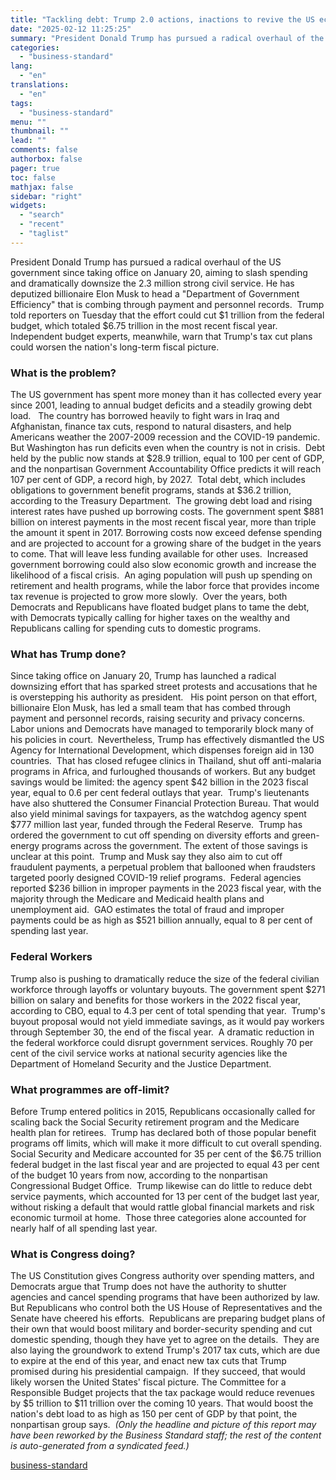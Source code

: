 ```yaml
---
title: "Tackling debt: Trump 2.0 actions, inactions to revive the US economy"
date: "2025-02-12 11:25:25"
summary: "President Donald Trump has pursued a radical overhaul of the US government since taking office on January 20, aiming to slash spending and dramatically downsize the 2.3 million strong civil service. He has deputized billionaire Elon Musk to head a \"Department of Government Efficiency\" that is combing through payment and..."
categories:
  - "business-standard"
lang:
  - "en"
translations:
  - "en"
tags:
  - "business-standard"
menu: ""
thumbnail: ""
lead: ""
comments: false
authorbox: false
pager: true
toc: false
mathjax: false
sidebar: "right"
widgets:
  - "search"
  - "recent"
  - "taglist"
---
```


President Donald Trump has pursued a radical overhaul of the US government since taking office on January 20, aiming to slash spending and dramatically downsize the 2.3 million strong civil service. He has deputized billionaire Elon Musk to head a "Department of Government Efficiency" that is combing through payment and personnel records. 
Trump told reporters on Tuesday that the effort could cut $1 trillion from the federal budget, which totaled $6.75 trillion in the most recent fiscal year. 
Independent budget experts, meanwhile, warn that Trump's tax cut plans could worsen the nation's long-term fiscal picture.
### What is the problem?

The US government has spent more money than it has collected every year since 2001, leading to annual budget deficits and a steadily growing debt load.  
The country has borrowed heavily to fight wars in Iraq and Afghanistan, finance tax cuts, respond to natural disasters, and help Americans weather the 2007-2009 recession and the COVID-19 pandemic. But Washington has run deficits even when the country is not in crisis. 
Debt held by the public now stands at $28.9 trillion, equal to 100 per cent of GDP, and the nonpartisan Government Accountability Office predicts it will reach 107 per cent of GDP, a record high, by 2027. 
Total debt, which includes obligations to government benefit programs, stands at $36.2 trillion, according to the Treasury Department. 
The growing debt load and rising interest rates have pushed up borrowing costs. The government spent $881 billion on interest payments in the most recent fiscal year, more than triple the amount it spent in 2017. Borrowing costs now exceed defense spending and are projected to account for a growing share of the budget in the years to come. That will leave less funding available for other uses. 
Increased government borrowing could also slow economic growth and increase the likelihood of a fiscal crisis. 
An aging population will push up spending on retirement and health programs, while the labor force that provides income tax revenue is projected to grow more slowly. 
Over the years, both Democrats and Republicans have floated budget plans to tame the debt, with Democrats typically calling for higher taxes on the wealthy and Republicans calling for spending cuts to domestic programs.
### What has Trump done?

Since taking office on January 20, Trump has launched a radical downsizing effort that has sparked street protests and accusations that he is overstepping his authority as president.
 
His point person on that effort, billionaire Elon Musk, has led a small team that has combed through payment and personnel records, raising security and privacy concerns. 
Labor unions and Democrats have managed to temporarily block many of his policies in court. 
Nevertheless, Trump has effectively dismantled the US Agency for International Development, which dispenses foreign aid in 130 countries. 
That has closed refugee clinics in Thailand, shut off anti-malaria programs in Africa, and furloughed thousands of workers.
But any budget savings would be limited: the agency spent $42 billion in the 2023 fiscal year, equal to 0.6 per cent federal outlays that year. 
Trump's lieutenants have also shuttered the Consumer Financial Protection Bureau. That would also yield minimal savings for taxpayers, as the watchdog agency spent $777 million last year, funded through the Federal Reserve. 
Trump has ordered the government to cut off spending on diversity efforts and green-energy programs across the government. The extent of those savings is unclear at this point. 
Trump and Musk say they also aim to cut off fraudulent payments, a perpetual problem that ballooned when fraudsters targeted poorly designed COVID-19 relief programs. 
Federal agencies reported $236 billion in improper payments in the 2023 fiscal year, with the majority through the Medicare and Medicaid health plans and unemployment aid. 
GAO estimates the total of fraud and improper payments could be as high as $521 billion annually, equal to 8 per cent of spending last year.
### Federal Workers

Trump also is pushing to dramatically reduce the size of the federal civilian workforce through layoffs or voluntary buyouts.
The government spent $271 billion on salary and benefits for those workers in the 2022 fiscal year, according to CBO, equal to 4.3 per cent of total spending that year. 
Trump's buyout proposal would not yield immediate savings, as it would pay workers through September 30, the end of the fiscal year. 
A dramatic reduction in the federal workforce could disrupt government services. Roughly 70 per cent of the civil service works at national security agencies like the Department of Homeland Security and the Justice Department.
### What programmes are off-limit?

Before Trump entered politics in 2015, Republicans occasionally called for scaling back the Social Security retirement program and the Medicare health plan for retirees. 
Trump has declared both of those popular benefit programs off limits, which will make it more difficult to cut overall spending.
Social Security and Medicare accounted for 35 per cent of the $6.75 trillion federal budget in the last fiscal year and are projected to equal 43 per cent of the budget 10 years from now, according to the nonpartisan Congressional Budget Office. 
Trump likewise can do little to reduce debt service payments, which accounted for 13 per cent of the budget last year, without risking a default that would rattle global financial markets and risk economic turmoil at home. 
Those three categories alone accounted for nearly half of all spending last year.
### What is Congress doing?

The US Constitution gives Congress authority over spending matters, and Democrats argue that Trump does not have the authority to shutter agencies and cancel spending programs that have been authorized by law. But Republicans who control both the US House of Representatives and the Senate have cheered his efforts. 
Republicans are preparing budget plans of their own that would boost military and border-security spending and cut domestic spending, though they have yet to agree on the details. 
They are also laying the groundwork to extend Trump's 2017 tax cuts, which are due to expire at the end of this year, and enact new tax cuts that Trump promised during his presidential campaign. 
If they succeed, that would likely worsen the United States' fiscal picture. The Committee for a Responsible Budget projects that the tax package would reduce revenues by $5 trillion to $11 trillion over the coming 10 years. That would boost the nation's debt load to as high as 150 per cent of GDP by that point, the nonpartisan group says. 
*(Only the headline and picture of this report may have been reworked by the Business Standard staff; the rest of the content is auto-generated from a syndicated feed.)*

[business-standard](https://www.business-standard.com/world-news/tackling-debt-trump-2-0-actions-inactions-to-revive-the-us-economy-125021200151_1.html)
